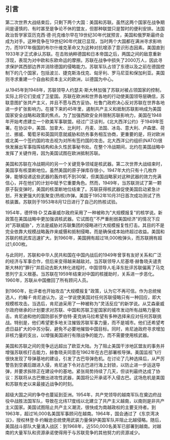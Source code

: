 ## 引言 ##

第二次世界大战结束后，只剩下两个大国：美国和苏联。虽然这两个国家在战争期间是谨慎的、有时甚至是争论不休的盟友，但那种联盟只是暂时的便利安排。法国政治哲学家亚历克西·德·托克维尔早在19世纪30年代就预言，美国和俄罗斯最终会成为对手。这种竞争在19世纪90年代就已显现，当时两个大国都在满洲寻求影响力，而1917年俄国的布尔什维克革命又为这种对抗增添了意识形态因素。美国直到1933年才正式承认苏联。在击败纳粹德国和日本帝国之后，两国之间的敌意重新浮现，表现为对中欧和东欧命运的摩擦。苏联在战争中损失了2000万人，因此寻求保护其西部边界并消除德国的侵略能力。苏联军队占领了东德以及之前在德国控制下的几个国家，包括波兰、捷克斯洛伐克、匈牙利、罗马尼亚和保加利亚。美国则寻求重建一个自由和资本主义的欧洲，以德国为中心。

从1945年到1948年，苏联领导人约瑟夫·斯大林加强了苏联对被占领国家的控制，实际上将它们变成了卫星国。苏联在欧洲和世界各地的行动使美国领导层确信，苏联意图扩张共产主义，并且不愿与西方妥协。杜鲁门政府决心反对苏联在世界各地进一步扩张影响力。在接下来的45年里，遏制共产主义和抵制苏联影响成为美国国家安全战略和政策的焦点。为了加强西欧安全并限制苏联影响力，美国在1948年开始考虑建立一个欧美军事联盟。经过广泛谈判，《北大西洋公约》于1949年签署。在协议中，美国、加拿大、比利时、丹麦、法国、冰岛、意大利、卢森堡、荷兰、挪威、葡萄牙和英国同意就威胁和防务事务相互协商，更重要的是，将对欧洲或北美一个签约国的攻击视为对所有签约国的攻击。北大西洋公约组织(NATO)很快发展出军事指挥结构和永久性民事秘书处。在整个冷战期间，北约在美国战略中发挥了关键作用，因为美国试图在欧洲抵制苏联。

美国和苏联在冷战期间的另一个关键竞争领域是核武器。第二次世界大战结束时，美国享有核垄断地位。虽然美国的原子弹库存很小，1947年大约只有十几枚炸弹，能够投递这些武器的轰炸机不到30架，但美国战略家对这种武器的效力充满信心，并在他们的计划中赋予它重要角色。然而，1949年，当苏联测试了第一颗原子裂变弹时，美国的核垄断地位结束了。苏联获得核武器促使美国启动紧急计划，开发更强大的氢聚变(热核)炸弹。美国于1952年10月31日首次成功测试了热核装置。苏联则于1953年8月12日进行了自己的热核试验。

1954年，德怀特·D·艾森豪威尔政府采用了一种被称为"大规模报复"的核学说。新政策在美国战略中更加强调核武器。它试图在"不严重削弱美国经济"的情况下应对"苏联威胁"，方法是威胁对苏联集团的侵略进行大规模报复性打击。其目的不是完全依靠大规模战略轰炸来威慑和抵制侵略，而是确保成本始终超过收益。美国和苏联的核武库迅速扩大。到1960年，美国拥有超过18,000枚弹头，而苏联拥有超过1,600枚。

与此同时，苏联和中华人民共和国在中国内战后的1949年曾享有友好关系和广泛的经济与军事合作，但后来变得越来越敌对。当苏联领导人尼基塔·赫鲁晓夫谴责斯大林的"罪行"并启动去斯大林化进程时，中国领导人毛泽东批评苏联偏离了马克思列宁主义根基。当苏联在1959年结束对中国的核援助时，关系进一步恶化。1960年，苏联从中国撤回了所有顾问人员。

到1960年，批评者也开始攻击"大规模报复"政策，认为它不再可信。作为总统候选人，约翰·F·肯尼迪认为，这一学说使美国对任何苏联侵略只有一种回应，即大规模核攻击。当选后，肯尼迪采用了一种被称为"灵活反应"的新学说。从艾森豪威尔政府继承的计划要求对苏联、中国和苏联卫星国家的城市发动所有战略力量攻击。肯尼迪和他的国防部长罗伯特·麦克纳马拉希望有多种选择来应对任何苏联挑战。特别是，他们希望更多地关注摧毁苏联军事力量，而不是城市。他们还希望考虑日益扩大的中苏分裂，避免不必要地摧毁中国目标。同时，肯尼迪政府寻求增加非核力量的支出，以增强美国进行有限战争的能力，而不需要使用核武器。

美国和苏联之间的竞争远远超出了欧亚大陆。为了阻止美国干涉地区盟友的事务并增强苏联核打击能力，赫鲁晓夫同意在1962年在古巴部署核导弹。美国监视飞行很快发现了导弹基地的建设，引发了古巴导弹危机。在讨论了几种选择后，从严厉警告到空袭后跟进入侵，肯尼迪下令对古巴进行海上封锁，以防止进一步运送导弹，并要求拆除正在建设中的基地。紧张局势持续了几天，但谈判最终达成了协议：苏联将从古巴撤出进攻性武器，美国将公开承诺不入侵古巴。这场危机是美国和苏联有史以来最接近战争的时刻。

超级大国之间的争夺也蔓延到亚洲。1954年，共产党领导的越南军队在奠边府战役中战胜法国军队，导致在北纬17度线以北建立了共产主义越南，以南则是非共产主义国家。美国试图阻止共产主义潮流，很快成为南越政权的主要支持者。到1963年，超过16,000名美国军事顾问在越南。1964年，国会通过了《东京湾决议》，授权林登·B·约翰逊总统使用武装力量保护美国军队并阻止北越侵略。随后，美国战斗部队大量涌入战区：到1968年，近550,000名美军已部署到越南。对越南的大量军队和资源承诺使得用于与苏联竞争的其他努力的资源减少。
